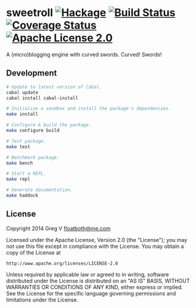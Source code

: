 # sweetroll [![Hackage](https://img.shields.io/hackage/v/sweetroll.svg?style=flat)](https://hackage.haskell.org/package/sweetroll) [![Build Status](https://img.shields.io/travis/myfreeweb/sweetroll.svg?style=flat)](https://travis-ci.org/myfreeweb/sweetroll) [![Coverage Status](https://img.shields.io/coveralls/myfreeweb/sweetroll.svg?style=flat)](https://coveralls.io/r/myfreeweb/sweetroll) [![Apache License 2.0](https://img.shields.io/badge/license-Apache%202.0-brightgreen.svg?style=flat)](https://www.tldrlegal.com/l/apache2)

A (micro)blogging engine with curved swords. Curved! Swords!

## Development

```bash
# Update to latest version of Cabal.
cabal update
cabal install cabal-install

# Initialize a sandbox and install the package's dependencies.
make install

# Configure & build the package.
make configure build

# Test package.
make test

# Benchmark package.
make bench

# Start a REPL.
make repl

# Generate documentation.
make haddock
```

## License

Copyright 2014 Greg V <floatboth@me.com>

Licensed under the Apache License, Version 2.0 (the "License");
you may not use this file except in compliance with the License.
You may obtain a copy of the License at

    http://www.apache.org/licenses/LICENSE-2.0

Unless required by applicable law or agreed to in writing, software
distributed under the License is distributed on an "AS IS" BASIS,
WITHOUT WARRANTIES OR CONDITIONS OF ANY KIND, either express or implied.
See the License for the specific language governing permissions and
limitations under the License.
